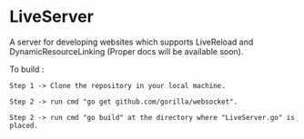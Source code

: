# LiveServer
A server for developing websites which supports LiveReload and DynamicResourceLinking (Proper docs will be available soon). 

To build :
    
    Step 1 -> Clone the repository in your local machine.
    
    Step 2 -> run cmd "go get github.com/gorilla/websocket".
    
    Step 2 -> run cmd "go build" at the directory where "LiveServer.go" is placed.
